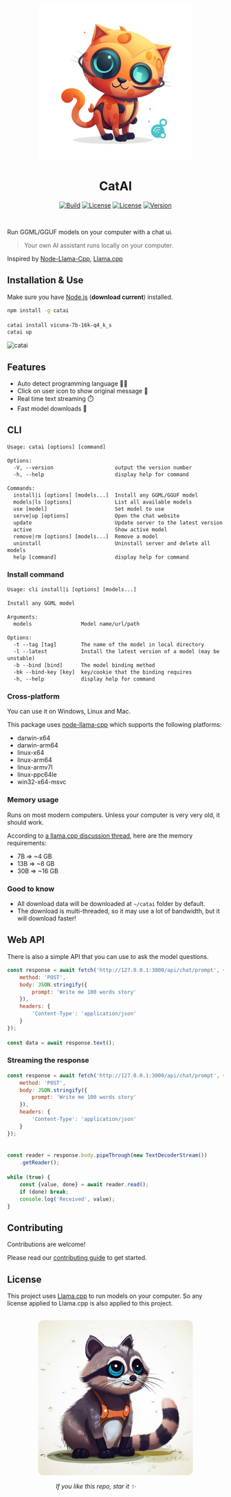 <div align="center">
    <img alt="CatAI Logo" src="docs/demo/logo.png" width="360px"/>
    <h1>CatAI</h1>
</div>

<div align="center">

[![Build](https://github.com/withcatai/catai/actions/workflows/release.yml/badge.svg)](https://github.com/withcatai/catai/actions/workflows/build.yml)
[![License](https://badgen.net/badge/color/MIT/green?label=license)](https://www.npmjs.com/package/catai)
[![License](https://badgen.net/badge/color/TypeScript/blue?label=types)](https://www.npmjs.com/package/catai)
[![Version](https://badgen.net/npm/v/catai)](https://www.npmjs.com/package/catai)

</div>
<br />

Run GGML/GGUF models on your computer with a chat ui.

> Your own AI assistant runs locally on your computer.

Inspired
by [Node-Llama-Cpp](https://github.com/withcatai/node-llama-cpp), [Llama.cpp](https://github.com/ggerganov/llama.cpp)

## Installation & Use

Make sure you have [Node.js](https://nodejs.org/en/) (**download current**) installed.

```bash
npm install -g catai

catai install vicuna-7b-16k-q4_k_s
catai up
```

![catai](https://github.com/withcatai/catai/blob/main/docs/demo/chat.gif)

## Features
- Auto detect programming language 🧑‍💻
- Click on user icon to show original message 💬
- Real time text streaming ⏱️
- Fast model downloads 🚀

## CLI

```
Usage: catai [options] [command]

Options:
  -V, --version                    output the version number
  -h, --help                       display help for command

Commands:
  install|i [options] [models...]  Install any GGML/GGUF model
  models|ls [options]              List all available models
  use [model]                      Set model to use
  serve|up [options]               Open the chat website
  update                           Update server to the latest version
  active                           Show active model
  remove|rm [options] [models...]  Remove a model
  uninstall                        Uninstall server and delete all models
  help [command]                   display help for command
```

### Install command

```
Usage: cli install|i [options] [models...]

Install any GGML model

Arguments:
  models                Model name/url/path

Options:
  -t --tag [tag]        The name of the model in local directory
  -l --latest           Install the latest version of a model (may be unstable)
  -b --bind [bind]      The model binding method
  -bk --bind-key [key]  key/cookie that the binding requires
  -h, --help            display help for command
```

### Cross-platform

You can use it on Windows, Linux and Mac.

This package uses [node-llama-cpp](https://github.com/withcatai/node-llama-cpp) which supports the following platforms:

- darwin-x64
- darwin-arm64
- linux-x64
- linux-arm64
- linux-armv7l
- linux-ppc64le
- win32-x64-msvc

### Memory usage
Runs on most modern computers. Unless your computer is very very old, it should work.

According to [a llama.cpp discussion thread](https://github.com/ggerganov/llama.cpp/issues/13), here are the memory requirements:

- 7B => ~4 GB
- 13B => ~8 GB
- 30B => ~16 GB

### Good to know
- All download data will be downloaded at `~/catai` folder by default.
- The download is multi-threaded, so it may use a lot of bandwidth, but it will download faster!

## Web API

There is also a simple API that you can use to ask the model questions.

```js
const response = await fetch('http://127.0.0.1:3000/api/chat/prompt', {
    method: 'POST',
    body: JSON.stringify({
        prompt: 'Write me 100 words story'
    }),
    headers: {
        'Content-Type': 'application/json'
    }
});

const data = await response.text();
```

### Streaming the response

```js
const response = await fetch('http://127.0.0.1:3000/api/chat/prompt', {
    method: 'POST',
    body: JSON.stringify({
        prompt: 'Write me 100 words story'
    }),
    headers: {
        'Content-Type': 'application/json'
    }
});


const reader = response.body.pipeThrough(new TextDecoderStream())
    .getReader();

while (true) {
    const {value, done} = await reader.read();
    if (done) break;
    console.log('Received', value);
}
```

## Contributing

Contributions are welcome!

Please read our [contributing guide](./CONTRIBUTING.md) to get started.

## License

This project uses [Llama.cpp](https://github.com/ggerganov/llama.cpp) to run models on your computer.
So any license applied to Llama.cpp is also applied to this project.


<br />

<div align="center" width="360">
    <img alt="Star please" src="docs/demo/star.please.png" style="border-radius: 12px" width="360px" margin="auto" />
    <br/>
    <p align="right">
        <i>If you like this repo, star it ✨</i>&nbsp;&nbsp;&nbsp;&nbsp;&nbsp;&nbsp;&nbsp;&nbsp;&nbsp;&nbsp;&nbsp;&nbsp;&nbsp;&nbsp;&nbsp;&nbsp;&nbsp;&nbsp;&nbsp;&nbsp;&nbsp;&nbsp;&nbsp;&nbsp;&nbsp;&nbsp;&nbsp;&nbsp;&nbsp;&nbsp;&nbsp;&nbsp;&nbsp;&nbsp;&nbsp;&nbsp;&nbsp;&nbsp;&nbsp;&nbsp;&nbsp;&nbsp;&nbsp;&nbsp;&nbsp;&nbsp;&nbsp;&nbsp;&nbsp;&nbsp;&nbsp;&nbsp;
    </p>
</div>
